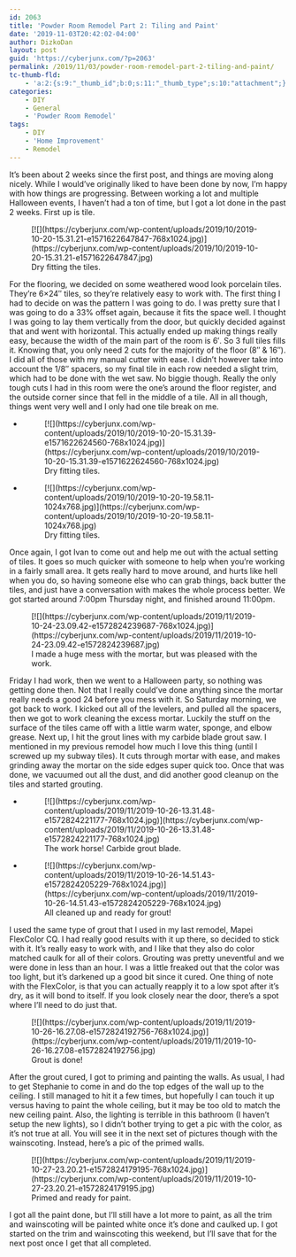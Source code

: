 ```yaml
---
id: 2063
title: 'Powder Room Remodel Part 2: Tiling and Paint'
date: '2019-11-03T20:42:02-04:00'
author: DizkoDan
layout: post
guid: 'https://cyberjunx.com/?p=2063'
permalink: /2019/11/03/powder-room-remodel-part-2-tiling-and-paint/
tc-thumb-fld:
    - 'a:2:{s:9:"_thumb_id";b:0;s:11:"_thumb_type";s:10:"attachment";}'
categories:
    - DIY
    - General
    - 'Powder Room Remodel'
tags:
    - DIY
    - 'Home Improvement'
    - Remodel
---
```


It’s been about 2 weeks since the first post, and things are moving along nicely. While I would’ve originally liked to have been done by now, I’m happy with how things are progressing. Between working a lot and multiple Halloween events, I haven’t had a ton of time, but I got a lot done in the past 2 weeks. First up is tile.

<figure class="wp-block-image">[![](https://cyberjunx.com/wp-content/uploads/2019/10/2019-10-20-15.31.21-e1571622647847-768x1024.jpg)](https://cyberjunx.com/wp-content/uploads/2019/10/2019-10-20-15.31.21-e1571622647847.jpg)<figcaption>Dry fitting the tiles.</figcaption></figure>For the flooring, we decided on some weathered wood look porcelain tiles. They’re 6×24″ tiles, so they’re relatively easy to work with. The first thing I had to decide on was the pattern I was going to do. I was pretty sure that I was going to do a 33% offset again, because it fits the space well. I thought I was going to lay them vertically from the door, but quickly decided against that and went with horizontal. This actually ended up making things really easy, because the width of the main part of the room is 6′. So 3 full tiles fills it. Knowing that, you only need 2 cuts for the majority of the floor (8″ &amp; 16″). I did all of those with my manual cutter with ease. I didn’t however take into account the 1/8″ spacers, so my final tile in each row needed a slight trim, which had to be done with the wet saw. No biggie though. Really the only tough cuts I had in this room were the one’s around the floor register, and the outside corner since that fell in the middle of a tile. All in all though, things went very well and I only had one tile break on me.

- <figure>[![](https://cyberjunx.com/wp-content/uploads/2019/10/2019-10-20-15.31.39-e1571622624560-768x1024.jpg)](https://cyberjunx.com/wp-content/uploads/2019/10/2019-10-20-15.31.39-e1571622624560-768x1024.jpg)<figcaption>Dry fitting tiles.</figcaption></figure>
- <figure>[![](https://cyberjunx.com/wp-content/uploads/2019/10/2019-10-20-19.58.11-1024x768.jpg)](https://cyberjunx.com/wp-content/uploads/2019/10/2019-10-20-19.58.11-1024x768.jpg)<figcaption>Dry fitting tiles.</figcaption></figure>

Once again, I got Ivan to come out and help me out with the actual setting of tiles. It goes so much quicker with someone to help when you’re working in a fairly small area. It gets really hard to move around, and hurts like hell when you do, so having someone else who can grab things, back butter the tiles, and just have a conversation with makes the whole process better. We got started around 7:00pm Thursday night, and finished around 11:00pm.

<figure class="wp-block-image">[![](https://cyberjunx.com/wp-content/uploads/2019/11/2019-10-24-23.09.42-e1572824239687-768x1024.jpg)](https://cyberjunx.com/wp-content/uploads/2019/11/2019-10-24-23.09.42-e1572824239687.jpg)<figcaption>I made a huge mess with the mortar, but was pleased with the work.</figcaption></figure>Friday I had work, then we went to a Halloween party, so nothing was getting done then. Not that I really could’ve done anything since the mortar really needs a good 24 before you mess with it. So Saturday morning, we got back to work. I kicked out all of the levelers, and pulled all the spacers, then we got to work cleaning the excess mortar. Luckily the stuff on the surface of the tiles came off with a little warm water, sponge, and elbow grease. Next up, I hit the grout lines with my carbide blade grout saw. I mentioned in my previous remodel how much I love this thing (until I screwed up my subway tiles). It cuts through mortar with ease, and makes grinding away the mortar on the side edges super quick too. Once that was done, we vacuumed out all the dust, and did another good cleanup on the tiles and started grouting.

- <figure>[![](https://cyberjunx.com/wp-content/uploads/2019/11/2019-10-26-13.31.48-e1572824221177-768x1024.jpg)](https://cyberjunx.com/wp-content/uploads/2019/11/2019-10-26-13.31.48-e1572824221177-768x1024.jpg)<figcaption>The work horse! Carbide grout blade.</figcaption></figure>
- <figure>[![](https://cyberjunx.com/wp-content/uploads/2019/11/2019-10-26-14.51.43-e1572824205229-768x1024.jpg)](https://cyberjunx.com/wp-content/uploads/2019/11/2019-10-26-14.51.43-e1572824205229-768x1024.jpg)<figcaption>All cleaned up and ready for grout!</figcaption></figure>

I used the same type of grout that I used in my last remodel, Mapei FlexColor CQ. I had really good results with it up there, so decided to stick with it. It’s really easy to work with, and I like that they also do color matched caulk for all of their colors. Grouting was pretty uneventful and we were done in less than an hour. I was a little freaked out that the color was too light, but it’s darkened up a good bit since it cured. One thing of note with the FlexColor, is that you can actually reapply it to a low spot after it’s dry, as it will bond to itself. If you look closely near the door, there’s a spot where I’ll need to do just that.

<figure class="wp-block-image">[![](https://cyberjunx.com/wp-content/uploads/2019/11/2019-10-26-16.27.08-e1572824192756-768x1024.jpg)](https://cyberjunx.com/wp-content/uploads/2019/11/2019-10-26-16.27.08-e1572824192756.jpg)<figcaption>Grout is done!</figcaption></figure>After the grout cured, I got to priming and painting the walls. As usual, I had to get Stephanie to come in and do the top edges of the wall up to the ceiling. I still managed to hit it a few times, but hopefully I can touch it up versus having to paint the whole ceiling, but it may be too old to match the new ceiling paint. Also, the lighting is terrible in this bathroom (I haven’t setup the new lights), so I didn’t bother trying to get a pic with the color, as it’s not true at all. You will see it in the next set of pictures though with the wainscoting. Instead, here’s a pic of the primed walls.

<figure class="wp-block-image">[![](https://cyberjunx.com/wp-content/uploads/2019/11/2019-10-27-23.20.21-e1572824179195-768x1024.jpg)](https://cyberjunx.com/wp-content/uploads/2019/11/2019-10-27-23.20.21-e1572824179195.jpg)<figcaption>Primed and ready for paint.</figcaption></figure>I got all the paint done, but I’ll still have a lot more to paint, as all the trim and wainscoting will be painted white once it’s done and caulked up. I got started on the trim and wainscoting this weekend, but I’ll save that for the next post once I get that all completed.